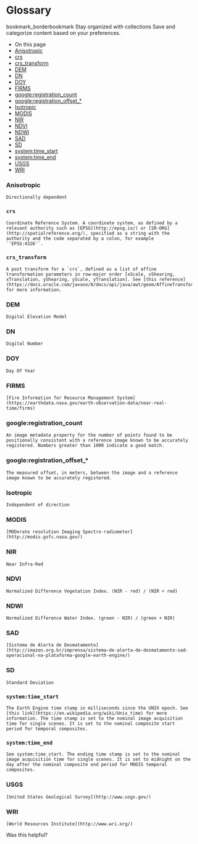  
#  Glossary
bookmark_borderbookmark Stay organized with collections  Save and categorize content based on your preferences.
  * On this page
  * [Anisotropic](https://developers.google.com/earth-engine/glossary#anisotropic)
  * [crs](https://developers.google.com/earth-engine/glossary#crs)
  * [crs_transform](https://developers.google.com/earth-engine/glossary#crs_transform)
  * [DEM](https://developers.google.com/earth-engine/glossary#dem)
  * [DN](https://developers.google.com/earth-engine/glossary#dn)
  * [DOY](https://developers.google.com/earth-engine/glossary#doy)
  * [FIRMS](https://developers.google.com/earth-engine/glossary#firms)
  * [google:registration_count](https://developers.google.com/earth-engine/glossary#google:registration_count)
  * [google:registration_offset_*](https://developers.google.com/earth-engine/glossary#google:registration_offset_)
  * [Isotropic](https://developers.google.com/earth-engine/glossary#isotropic)
  * [MODIS](https://developers.google.com/earth-engine/glossary#modis)
  * [NIR](https://developers.google.com/earth-engine/glossary#nir)
  * [NDVI](https://developers.google.com/earth-engine/glossary#ndvi)
  * [NDWI](https://developers.google.com/earth-engine/glossary#ndwi)
  * [SAD](https://developers.google.com/earth-engine/glossary#sad)
  * [SD](https://developers.google.com/earth-engine/glossary#sd)
  * [system:time_start](https://developers.google.com/earth-engine/glossary#system:time_start)
  * [system:time_end](https://developers.google.com/earth-engine/glossary#system:time_end)
  * [USGS](https://developers.google.com/earth-engine/glossary#usgs)
  * [WRI](https://developers.google.com/earth-engine/glossary#wri)




### Anisotropic

    Directionally dependent 


### `crs`

    Coordinate Reference System. A coordinate system, as defined by a relevant authority such as [EPSG](http://epsg.io/) or [SR-ORG](http://spatialreference.org/), specified as a string with the authority and the code separated by a colon, for example `'EPSG:4326'`. 


### `crs_transform`

    A post transform for a `crs`, defined as a list of affine transformation parameters in row-major order [xScale, xShearing, xTranslation, yShearing, yScale, yTranslation]. See [this reference](https://docs.oracle.com/javase/8/docs/api/java/awt/geom/AffineTransform.html) for more information. 


### DEM

    Digital Elevation Model 


### DN

    Digital Number 


### DOY

    Day Of Year 


### FIRMS

    [Fire Information for Resource Management System](https://earthdata.nasa.gov/earth-observation-data/near-real-time/firms) 


### google:registration_count

    An image metadata property for the number of points found to be positionally consistent with a reference image known to be accurately registered. Numbers greater than 1000 indicate a good match. 


### google:registration_offset_*

    The measured offset, in meters, between the image and a reference image known to be accurately registered. 


### Isotropic

    Independent of direction 


### MODIS

    [MODerate resolution Imaging Spectro-radiometer](http://modis.gsfc.nasa.gov/) 


### NIR

    Near Infra-Red 


### NDVI

    Normalized Difference Vegetation Index. (NIR - red) / (NIR + red) 


### NDWI

    Normalized Difference Water Index. (green - NIR) / (green + NIR) 


### SAD

    [Sistema de Alerta de Desmatamento](http://imazon.org.br/imprensa/sistema-de-alerta-de-desmatamento-sad-operacional-na-plataforma-google-earth-engine/) 


### SD

    Standard Deviation 


### `system:time_start`

    The Earth Engine time stamp in milliseconds since the UNIX epoch. See [this link](https://en.wikipedia.org/wiki/Unix_time) for more information. The time stamp is set to the nominal image acquisition time for single scenes. It is set to the nominal composite start period for temporal composites. 


### `system:time_end`

    See system:time_start. The ending time stamp is set to the nominal image acquisition time for single scenes. It is set to midnight on the day after the nominal composite end period for MODIS temporal composites. 


### USGS

    [United States Geological Survey](http://www.usgs.gov/) 


### WRI

    [World Resources Institute](http://www.wri.org/)
Was this helpful?
